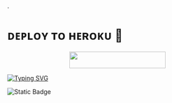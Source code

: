 .

# ᴅᴇᴘʟᴏʏ ᴛᴏ ʜᴇʀᴏᴋᴜ 🚀
<p align="center"><a href="https://heroku.com/deploy?template=https://github.com/Akash8t2/Ak-king-chat"> <img src="https://img.shields.io/badge/Deploy%20To%20Heroku-black?style=for-the-badge&logo=heroku" width="220" height="38.45"/></a></p>

<a href="https://git.io/typing-svg"><img src="https://readme-typing-svg.herokuapp.com?font=Fira+Code&pause=1000&background=429B37F9&center=true&random=false&width=435&lines=Plz+following+" alt="Typing SVG" /></a>

<img alt="Static Badge" src="https://img.shields.io/badge/Followers%20?style=plastic&logo=Deploy%20to%20heroku&logoColor=Black%20&logoSize=20&label=Ar&labelColor=Red&color=Waight%20&cacheSeconds=2">

